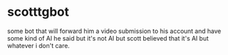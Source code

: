 # scotttgbot
some bot that will forward him a video submission to his account and have some kind of AI he said but it's not AI but scott believed that it's AI but whatever i don't care.
